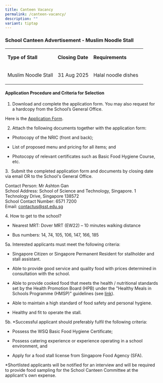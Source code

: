 ```yaml
---
title: Canteen Vacancy
permalink: /canteen-vacancy/
description: ""
variant: tiptap
---
```

<h3>School Canteen Advertisement - Muslim Noodle Stall</h3>
<table style="minWidth: 75px">
<colgroup>
<col>
<col>
<col>
</colgroup>
<tbody>
<tr>
<td rowspan="1" colspan="1">
<p><strong>Type of Stall</strong>
</p>
</td>
<td rowspan="1" colspan="1">
<p><strong>Closing Date</strong>
</p>
</td>
<td rowspan="1" colspan="1">
<p><strong>Requirements</strong>
</p>
</td>
</tr>
<tr>
<td rowspan="1" colspan="1">
<p>Muslim Noodle Stall</p>
</td>
<td rowspan="1" colspan="1">
<p>31 Aug 2025</p>
</td>
<td rowspan="1" colspan="1">
<p>Halal noodle dishes&nbsp;&nbsp;</p>
</td>
</tr>
</tbody>
</table>
<h4>Application Procedure and Criteria for Selection</h4>
<ol data-tight="true" class="tight">
<li>
<p>Download and complete the application form. You may also request for a
hardcopy from the School’s General Office.</p>
</li>
</ol>
<p>Here is the <a href="https://schadmsvc.moe.gov.sg/files/appexistingsch.pdf" rel="noopener noreferrer nofollow" target="_blank">Application Form</a>.</p>
<ol start="2" data-tight="true" class="tight">
<li>
<p>Attach the following documents together with the application form:</p>
</li>
</ol>
<ul>
<li>
<p>Photocopy of the NRIC (front and back);</p>
</li>
<li>
<p>List of proposed menu and pricing for all items; and</p>
</li>
<li>
<p>Photocopy of relevant certificates such as Basic Food Hygiene Course,
etc.</p>
</li>
</ul>
<p>3.&nbsp; Submit the completed application form and documents by closing
date via email OR to the School's General Office.</p>
<p>Contact Person: Mr Ashton Gan
<br>School Address: School of Science and Technology, Singapore. 1 Technology
Drive, Singapore 138572
<br>School Contact Number: 6571 7200
<br>Email: <a href="mailto:contactus@sst.edu.sg" rel="noopener noreferrer nofollow" target="_blank">contactus@sst.edu.sg</a>
</p>
<p>4. How to get to the school?</p>
<ul>
<li>
<p>Nearest MRT: Dover MRT (EW22) – 10 minutes walking distance</p>
</li>
<li>
<p>Bus numbers: 14, 74, 105, 106, 147, 166, 185</p>
</li>
</ul>
<p>5a. Interested applicants must meet the following criteria:</p>
<ul>
<li>
<p>Singapore Citizen or Singapore Permanent Resident for stallholder and
stall assistant.</p>
</li>
<li>
<p>Able to provide good service and quality food with prices determined in
consultation with the school.</p>
</li>
<li>
<p>Able to provide cooked food that meets the health / nutritional standards
set by the Health Promotion Board (HPB) under the "Healthy Meals in Schools
Programme (HMSP)" guidelines (see <a href="https://www.hpb.gov.sg/schools/school-programmes/healthy-meals-in-schools-programme" rel="noopener noreferrer nofollow" target="_blank">link</a>).</p>
</li>
<li>
<p>Able to maintain a high standard of food safety and personal hygiene.</p>
</li>
<li>
<p>Healthy and fit to operate the stall.</p>
</li>
</ul>
<p>5b. *Successful applicant should preferably fulfil the following criteria:</p>
<ul>
<li>
<p>Possess the WSQ Basic Food Hygiene Certificate;</p>
</li>
<li>
<p>Possess catering experience or experience operating in a school environment,
and</p>
</li>
<li>
<p>Apply for a food stall license from Singapore Food Agency (SFA).</p>
</li>
</ul>
<p>*Shortlisted applicants will be notified for an interview and will be
required to provide food sampling for the School Canteen Committee at the
applicant's own expense.
<br>
</p>
<p></p>